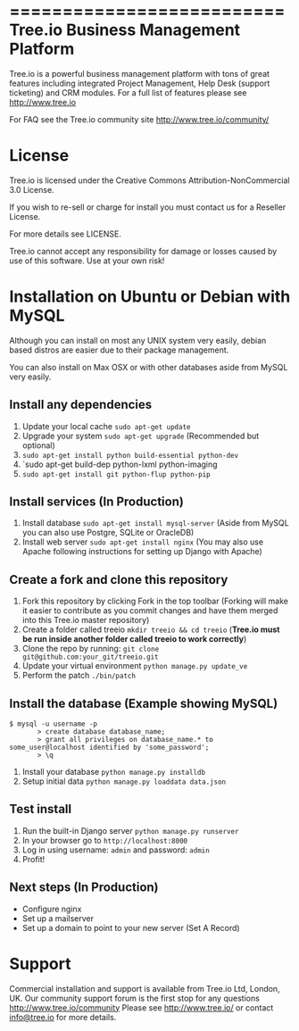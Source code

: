 ==========================
Tree.io Business Management Platform
==========================

Tree.io is a powerful business management platform with tons of great features including integrated Project Management, Help Desk (support ticketing) and CRM modules. For a full list of features please see http://www.tree.io

For FAQ see the Tree.io community site http://www.tree.io/community/


License
=======

Tree.io is licensed under the Creative Commons Attribution-NonCommercial 3.0 License.

If you wish to re-sell or charge for install you must contact us for a Reseller License. 

For more details see LICENSE.

Tree.io cannot accept any responsibility for damage or losses caused by use of this software. Use at your own risk!


Installation on Ubuntu or Debian with MySQL
================================

Although you can install on most any UNIX system very easily, debian based distros are easier due to their package management.

You can also install on Max OSX or with other databases aside from MySQL very easily.


Install any dependencies
------------------------

1.  Update your local cache `sudo apt-get update`
1.  Upgrade your system `sudo apt-get upgrade` (Recommended but optional)
1.  `sudo apt-get install python build-essential python-dev`
1.  `sudo apt-get build-dep python-lxml python-imaging
1.  `sudo apt-get install git python-flup python-pip`


Install services (In Production)
------------------------

1.  Install database `sudo apt-get install mysql-server` (Aside from MySQL you can also use Postgre, SQLite or OracleDB)
1.  Install web server `sudo apt-get install nginx` (You may also use Apache following instructions for setting up Django with Apache)

Create a fork and clone this repository
------------------------

1.  Fork this repository by clicking Fork in the top toolbar (Forking will make it easier to contribute as you commit changes and have them merged into this Tree.io master repository)
1.  Create a folder called treeio `mkdir treeio && cd treeio` (**Tree.io must be run inside another folder called treeio to work correctly**)
1.  Clone the repo by running: `git clone git@github.com:your_git/treeio.git`
1.  Update your virtual environment `python manage.py update_ve`
1.  Perform the patch `./bin/patch`

Install the database (Example showing MySQL)
------------------------

    $ mysql -u username -p
           > create database database_name;
           > grant all privileges on database_name.* to some_user@localhost identified by 'some_password';
           > \q

1.  Install your database `python manage.py installdb`
1.  Setup initial data `python manage.py loaddata data.json`

Test install 
------------------------

1.  Run the built-in Django server `python manage.py runserver`
1.  In your browser go to `http://localhost:8000`
1.  Log in using username: `admin` and password: `admin`
1.  Profit!

Next steps (In Production)
------------------------

* Configure nginx
* Set up a mailserver
* Set up a domain to point to your new server (Set A Record)


Support
=======

Commercial installation and support is available from Tree.io Ltd, London, UK.
Our community support forum is the first stop for any questions http://www.tree.io/community
Please see http://www.tree.io/ or contact info@tree.io for more details.
